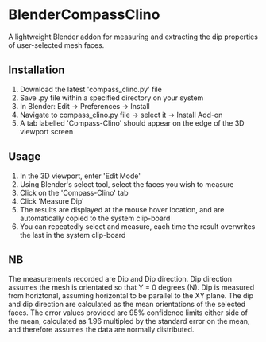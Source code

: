 # BlenderCompassClino
A lightweight Blender addon for measuring and extracting the dip properties of user-selected mesh faces.  

## Installation
1. Download the latest 'compass_clino.py' file
2. Save .py file within a specified directory on your system
3. In Blender: Edit -> Preferences -> Install
4. Navigate to compass_clino.py file -> select it -> Install Add-on
5. A tab labelled 'Compass-Clino' should appear on the edge of the 3D viewport screen

## Usage
1. In the 3D viewport, enter 'Edit Mode'
2. Using Blender's select tool, select the faces you wish to measure
3. Click on the 'Compass-Clino' tab
4. Click 'Measure Dip'
5. The results are displayed at the mouse hover location, and are automatically copied to the system clip-board
6. You can repeatedly select and measure, each time the result overwrites the last in the system clip-board

## NB
The measurements recorded are Dip and Dip direction. Dip direction assumes the mesh is orientated so that Y = 0 degrees (N). Dip is measured from horiztonal, assuming horizontal to be parallel to the XY plane. The dip and dip direction are calculated as the mean orientations of the selected faces. The error values provided are 95% confidence limits either side of the mean, calculated as 1.96 multipled by the standard error on the mean, and therefore assumes the data are normally distributed. 
